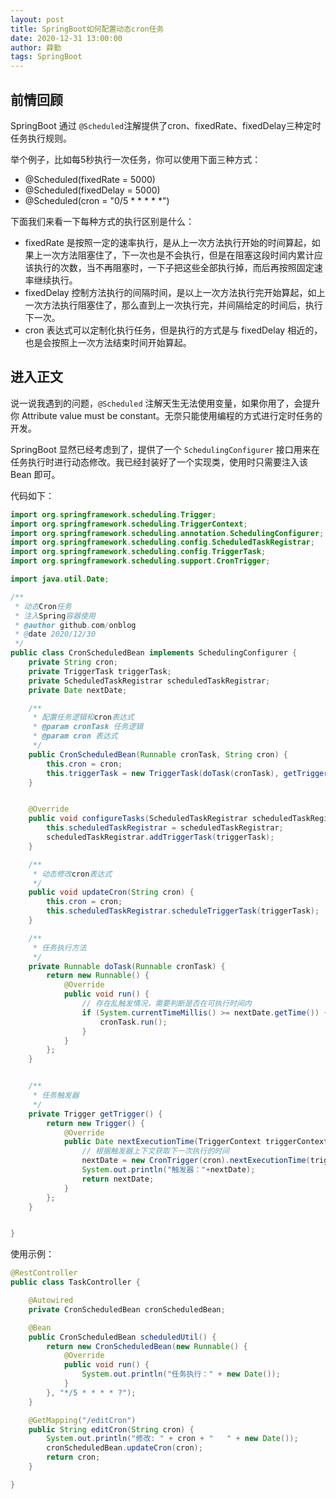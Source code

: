 ```yaml
---
layout: post
title: SpringBoot如何配置动态cron任务
date: 2020-12-31 13:00:00
author: 薛勤
tags: SpringBoot
---
```


## 前情回顾

SpringBoot 通过 `@Scheduled`注解提供了cron、fixedRate、fixedDelay三种定时任务执行规则。

举个例子，比如每5秒执行一次任务，你可以使用下面三种方式：

- @Scheduled(fixedRate = 5000) 
- @Scheduled(fixedDelay = 5000)
- @Scheduled(cron = "0/5 * * * * *") 

下面我们来看一下每种方式的执行区别是什么：

- fixedRate 是按照一定的速率执行，是从上一次方法执行开始的时间算起，如果上一次方法阻塞住了，下一次也是不会执行，但是在阻塞这段时间内累计应该执行的次数，当不再阻塞时，一下子把这些全部执行掉，而后再按照固定速率继续执行。
- fixedDelay 控制方法执行的间隔时间，是以上一次方法执行完开始算起，如上一次方法执行阻塞住了，那么直到上一次执行完，并间隔给定的时间后，执行下一次。
- cron 表达式可以定制化执行任务，但是执行的方式是与 fixedDelay 相近的，也是会按照上一次方法结束时间开始算起。

## 进入正文

说一说我遇到的问题，`@Scheduled` 注解天生无法使用变量，如果你用了，会提升你 Attribute value must be constant。无奈只能使用编程的方式进行定时任务的开发。

SpringBoot 显然已经考虑到了，提供了一个 `SchedulingConfigurer` 接口用来在任务执行时进行动态修改。我已经封装好了一个实现类，使用时只需要注入该 Bean 即可。

代码如下：

```java
import org.springframework.scheduling.Trigger;
import org.springframework.scheduling.TriggerContext;
import org.springframework.scheduling.annotation.SchedulingConfigurer;
import org.springframework.scheduling.config.ScheduledTaskRegistrar;
import org.springframework.scheduling.config.TriggerTask;
import org.springframework.scheduling.support.CronTrigger;

import java.util.Date;

/**
 * 动态Cron任务
 * 注入Spring容器使用
 * @author github.com/onblog
 * @date 2020/12/30
 */
public class CronScheduledBean implements SchedulingConfigurer {
    private String cron;
    private TriggerTask triggerTask;
    private ScheduledTaskRegistrar scheduledTaskRegistrar;
    private Date nextDate;

    /**
     * 配置任务逻辑和cron表达式
     * @param cronTask 任务逻辑
     * @param cron 表达式
     */
    public CronScheduledBean(Runnable cronTask, String cron) {
        this.cron = cron;
        this.triggerTask = new TriggerTask(doTask(cronTask), getTrigger());
    }


    @Override
    public void configureTasks(ScheduledTaskRegistrar scheduledTaskRegistrar) {
        this.scheduledTaskRegistrar = scheduledTaskRegistrar;
        scheduledTaskRegistrar.addTriggerTask(triggerTask);
    }

    /**
     * 动态修改cron表达式
     */
    public void updateCron(String cron) {
        this.cron = cron;
        this.scheduledTaskRegistrar.scheduleTriggerTask(triggerTask);
    }

    /**
     * 任务执行方法
     */
    private Runnable doTask(Runnable cronTask) {
        return new Runnable() {
            @Override
            public void run() {
                // 存在乱触发情况，需要判断是否在可执行时间内
                if (System.currentTimeMillis() >= nextDate.getTime()) {
                    cronTask.run();
                }
            }
        };
    }


    /**
     * 任务触发器
     */
    private Trigger getTrigger() {
        return new Trigger() {
            @Override
            public Date nextExecutionTime(TriggerContext triggerContext) {
                // 根据触发器上下文获取下一次执行的时间
                nextDate = new CronTrigger(cron).nextExecutionTime(triggerContext);
                System.out.println("触发器："+nextDate);
                return nextDate;
            }
        };
    }


}
```

使用示例：

```java
@RestController
public class TaskController {

    @Autowired
    private CronScheduledBean cronScheduledBean;

    @Bean
    public CronScheduledBean scheduledUtil() {
        return new CronScheduledBean(new Runnable() {
            @Override
            public void run() {
                System.out.println("任务执行：" + new Date());
            }
        }, "*/5 * * * * ?");
    }

    @GetMapping("/editCron")
    public String editCron(String cron) {
        System.out.println("修改: " + cron + "   " + new Date());
        cronScheduledBean.updateCron(cron);
        return cron;
    }

}
```

